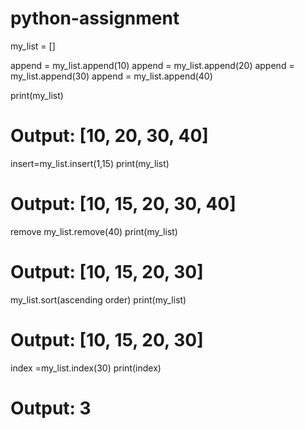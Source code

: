 # python-assignment
my_list = []

append = my_list.append(10)
append = my_list.append(20)
append = my_list.append(30)
append = my_list.append(40)


print(my_list)

# Output: [10, 20, 30, 40]

insert=my_list.insert(1,15)
print(my_list)

# Output: [10, 15, 20, 30, 40]
remove my_list.remove(40)
print(my_list)

# Output: [10, 15, 20, 30]

my_list.sort(ascending order)
print(my_list)

# Output: [10, 15, 20, 30]

index =my_list.index(30)
print(index)

# Output: 3
